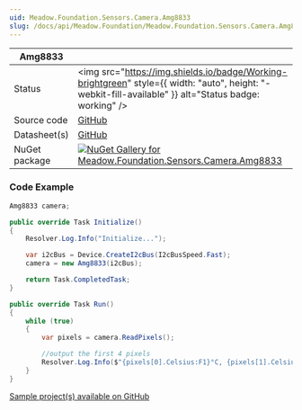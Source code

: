 ```yaml
---
uid: Meadow.Foundation.Sensors.Camera.Amg8833
slug: /docs/api/Meadow.Foundation/Meadow.Foundation.Sensors.Camera.Amg8833
---
```


| Amg8833 | |
|--------|--------|
| Status | <img src="https://img.shields.io/badge/Working-brightgreen" style={{ width: "auto", height: "-webkit-fill-available" }} alt="Status badge: working" /> |
| Source code | [GitHub](https://github.com/WildernessLabs/Meadow.Foundation/tree/main/Source/Meadow.Foundation.Peripherals/Sensors.Camera.Amg8833) |
| Datasheet(s) | [GitHub](https://github.com/WildernessLabs/Meadow.Foundation/tree/main/Source/Meadow.Foundation.Peripherals/Sensors.Camera.Amg8833/Datasheet) |
| NuGet package | <a href="https://www.nuget.org/packages/Meadow.Foundation.Sensors.Camera.Amg8833/" target="_blank"><img src="https://img.shields.io/nuget/v/Meadow.Foundation.Sensors.Camera.Amg8833.svg?label=Meadow.Foundation.Sensors.Camera.Amg8833" alt="NuGet Gallery for Meadow.Foundation.Sensors.Camera.Amg8833" /></a> |
### Code Example

```csharp
Amg8833 camera;

public override Task Initialize()
{
    Resolver.Log.Info("Initialize...");

    var i2cBus = Device.CreateI2cBus(I2cBusSpeed.Fast);
    camera = new Amg8833(i2cBus);

    return Task.CompletedTask;
}

public override Task Run()
{
    while (true)
    {
        var pixels = camera.ReadPixels();

        //output the first 4 pixels
        Resolver.Log.Info($"{pixels[0].Celsius:F1}°C, {pixels[1].Celsius:F1}°C, {pixels[2].Celsius:F1}°C, {pixels[3].Celsius:F1}°C");
    }
}

```

[Sample project(s) available on GitHub](https://github.com/WildernessLabs/Meadow.Foundation/tree/main/Source/Meadow.Foundation.Peripherals/Sensors.Camera.Amg8833/Samples/Amg8833_Sample)

